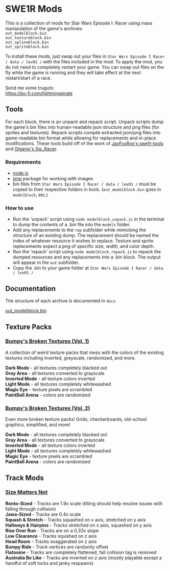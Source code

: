 # SWE1R Mods
 
This is a collection of mods for Star Wars Episode I: Racer using mass manipulation of the game's archives:  
`out_modelblock.bin`  
`out_textureblock.bin`  
`out_splineblock.bin`  
`out_spriteblock.bin`  

To install these mods, just swap out your files in `Star Wars Episode I Racer / data / lev01 /` with the files included in the mod. To apply the mod, you do not need to completely restart your game. You can swap out files on the fly while the game is running and they will take effect at the next restart/start  of a race.

Send me some truguts:  
https://ko-fi.com/lightningpirate

## Tools

For each block, there is an unpack and repack script. Unpack scripts dump the game's bin files into human-readable json structure and png files (for sprites and textures). Repack scripts compile extracted json/png files into game-readable bin format while allowing for replacements and in-place modifications. These tools build off of the work of [JayFoxRox's swe1r-tools](https://github.com/OpenSWE1R/swe1r-tools) and [Olganix's Sw_Racer](https://github.com/Olganix/Sw_Racer/). 

### Requirements

* [node js](https://nodejs.org/en)
* [jimp](https://www.npmjs.com/package/jimp) package for working with images
* bin files from `Star Wars Episode I Racer / data / lev01 /` must be copied to their respective folders in tools. (`out_modelblock.bin` goes in `modelblock`, etc.)

### How to use

* Run the 'unpack' script using `node modelblock_unpack.js` in the terminal to dump the contents of a .bin file into the `models` folder. 
* Add any replacements to the `rep` subfolder while mimicking the structure of an existing dump. The replacement should be named the index of whatever resource it wishes to replace. Texture and sprite replacements expect a png of specific size, width, and color depth. 
* Run the 'repack' script using `node modelblock_repack.js` to repack the dumped resources and any replacements into a .bin block. The output will appear in the `out` subfolder.
* Copy the .bin to your game folder at `Star Wars Episode I Racer / data / lev01 /`

## Documentation
The structure of each archive is documented in `docs`. 

[out_modelblock.bin](https://github.com/louriccia/SWE1R-Mods/blob/main/docs/modelblock.md)

## Texture Packs

### [Bumpy's Broken Textures (Vol. 1)](https://github.com/louriccia/SWE1R-Mods/tree/main/Texture%20Packs/BumpysBrokenTexturesVol1)
A collection of weird texture packs that mess with the colors of the existing textures including inverted, greyscale, randomized, and more. 

**Dark Mode** - all textures completely blacked out  
**Gray Area** - all textures converted to grayscale  
**Inverted Mode** - all texture colors inverted  
**Light Mode** - all textures completely whitewashed  
**Magic Eye** - texture pixels are scrambled  
**PaintBall Arena** - colors are randomized  

### [Bumpy's Broken Textures (Vol. 2)](https://github.com/louriccia/SWE1R-Mods/tree/main/Texture%20Packs/BumpysBrokenTexturesVol2)
Even more broken texture packs! Grids, checkerboards, old-school graphics, simplified, and more!

**Dark Mode** - all textures completely blacked out  
**Gray Area** - all textures converted to grayscale  
**Inverted Mode** - all texture colors inverted  
**Light Mode** - all textures completely whitewashed  
**Magic Eye** - texture pixels are scrambled  
**PaintBall Arena** - colors are randomized  


## Track Mods

### [Size Matters Not](https://github.com/louriccia/SWE1R-Mods/tree/main/Track%20Mods/SizeMattersNot)

**Ronto-Sized** - Tracks are 1.9x scale (tilting should help resolve issues with falling through collision)  
**Jawa-Sized** - Tracks are 0.4x scale  
**Squash & Stretch** - Tracks squashed on x axis, stretched on y axis  
**Hallways & Hairpins** - Tracks stretched on x axis, squashed on y axis  
**Rise Over Run** - Tracks are on a 0.33x slope  
**Low Clearance** - Tracks squished on z axis  
**Head Room** - Tracks exaggerated on z axis  
**Bumpy Ride** - Track vertices are randomly offset  
**Flatooine** - Tracks are completely flattened, fall collision tag is removed  
**Australia Be Like** - Tracks are inverted on z axis (mostly playable except a handful of soft locks and janky respawns)  

